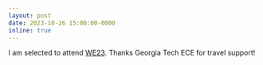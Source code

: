 ```yaml
---
layout: post
date: 2023-10-26 15:00:00-0000
inline: true
---
```


I am selected to attend [WE23](https://we23.swe.org/). Thanks Georgia Tech ECE for travel support!